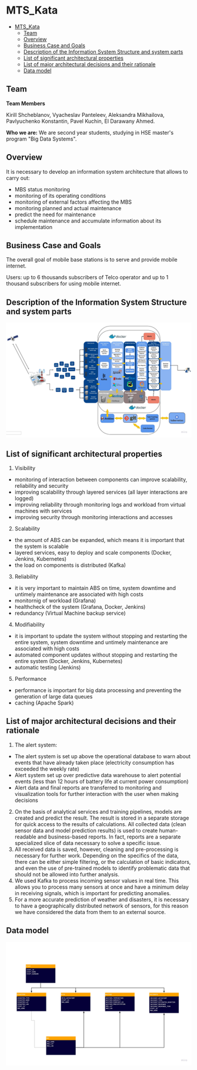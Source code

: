 # MTS_Kata
- [MTS_Kata](#mts_kata)
  - [Team](#team)
  - [Overview](#overview)
  - [Business Case and Goals](#business-case-and-goals)
  - [Description of the Information System Structure and system parts](#description-of-the-information-system-structure-and-system-parts)
  - [List of significant architectural properties](#list-of-significant-architectural-properties)
  - [List of major architectural decisions and their rationale](#list-of-major-architectural-decisions-and-their-rationale)
  - [Data model](#data-model)

## Team

**Team Members** 

Kirill Shcheblanov, 
Vyacheslav Panteleev,
Aleksandra Mikhailova,
Pavlyuchenko Konstantin,
Pavel Kuchin,
El Darawany Ahmed.

**Who we are:** We are second year students, studying in HSE master's program "Big Data Systems".

## Overview

It is necessary to develop an information system architecture that allows to carry out:
 - MBS status monitoring
 - monitoring of its operating conditions
 - monitoring of external factors affecting the MBS
 - monitoring planned and actual maintenance
 - predict the need for maintenance
 - schedule maintenance and accumulate information about its implementation

## Business Case and Goals

The overall goal of mobile base stations is to serve and provide mobile internet.

Users: up to 6 thousands subscribers of Telco operator and up to 1 thousand subscribers for using mobile internet.

## Description of the Information System Structure and system parts

![I](./Research_group_seminar.jpg)

## List of significant architectural properties

1) Visibility
- monitoring of interaction between components can improve scalability, reliability and security
- improving scalability through layered services (all layer interactions are logged)
- improving reliability through monitoring logs and workload from virtual machines with services 
- improving security through monitoring interactions and accesses

2) Scalability
- the amount of ABS can be expanded, which means it is important that the system is scalable
- layered services, easy to deploy and scale components (Docker, Jenkins, Kubernetes)
- the load on components is distributed (Kafka)

3) Reliability
- it is very important to maintain ABS on time, system downtime and untimely maintenance are associated with high costs
- monitornig of workload (Grafana)
- healthcheck of the system (Grafana, Docker, Jenkins)
- redundancy (Virtual Machine backup service)

4) Modifiability
- it is important to update the system without stopping and restarting the entire system, system downtime and untimely maintenance are associated with high costs
- automated component updates without stopping and restarting the entire system (Docker, Jenkins, Kubernetes)
- automatic testing (Jenkins)

5) Performance
- performance is important for big data processing and preventing the generation of large data queues
- caching (Apache Spark)

## List of major architectural decisions and their rationale

1) The alert system:
- The alert system is set up above the operational database to warn about events that have already taken place (electricity consumption has exceeded the weekly rate)
- Alert system set up over predictive data warehouse to alert potential events (less than 12 hours of battery life at current power consumption)
- Alert data and final reports are transferred to monitoring and visualization tools for further interaction with the user when making decisions
2) On the basis of analytical services and training pipelines, models are created and predict the result. The result is stored in a separate storage for quick access to the results of calculations. All collected data (clean sensor data and model prediction results) is used to create human-readable and business-based reports. In fact, reports are a separate specialized slice of data necessary to solve a specific issue.
3) All received data is saved, however, cleaning and pre-processing is necessary for further work. Depending on the specifics of the data, there can be either simple filtering, or the calculation of basic indicators, and even the use of pre-trained models to identify problematic data that should not be allowed into further analysis.
4) We used Kafka to process incoming sensor values in real time. This allows you to process many sensors at once and have a minimum delay in receiving signals, which is important for predicting anomalies.
5) For a more accurate prediction of weather and disasters, it is necessary to have a geographically distributed network of sensors, for this reason we have considered the data from them to an external source.

## Data model
![I](./Data_model.jpg)